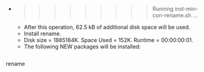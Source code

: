 * >>>>>>>>> Running inst-min-con-rename.sh ...
  * After this operation, 62.5 kB of additional disk space will be used.
  * Install rename.
  * Disk size = 1885184K. Space Used = 152K. Runtime = 00:00:00:01.
  * The following NEW packages will be installed:
  ```bash
rename
  ```
